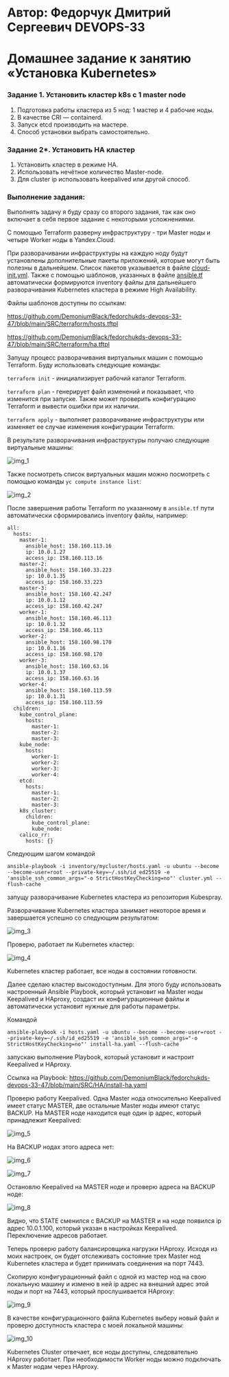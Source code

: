 # Автор: Федорчук Дмитрий Сергеевич DEVOPS-33

# Домашнее задание к занятию «Установка Kubernetes»

### Задание 1. Установить кластер k8s с 1 master node

1. Подготовка работы кластера из 5 нод: 1 мастер и 4 рабочие ноды.
2. В качестве CRI — containerd.
3. Запуск etcd производить на мастере.
4. Способ установки выбрать самостоятельно.

### Задание 2*. Установить HA кластер

1. Установить кластер в режиме HA.
2. Использовать нечётное количество Master-node.
3. Для cluster ip использовать keepalived или другой способ.

### Выполнение задания:

Выполнять задачу я буду сразу со второго задания, так как оно включает в себя первое задание с некоторыми усложнениями.

С помощью Terraform разверну инфраструктуру - три Master ноды и четыре Worker ноды в Yandex.Cloud.

При разворачивании инфраструктуры на каждую ноду будут установлены дополнительные пакеты приложений, которые могут быть полезны в дальнейшем. Список пакетов указывается в файле [cloud-init.yml](https://github.com/DemoniumBlack/fedorchukds-devops-33-47/blob/main/SRC/terraform/cloud-init.yml).
Также с помощью шаблонов, указанных в файле [ansible.tf](https://github.com/DemoniumBlack/fedorchukds-devops-33-47/blob/main/SRC/terraform/ansible.tf) автоматически формируются inventory файлы для дальнейшего разворачивания Kubernetes кластера в режиме High Availability.

Файлы шаблонов доступны по ссылкам:

https://github.com/DemoniumBlack/fedorchukds-devops-33-47/blob/main/SRC/terraform/hosts.tftpl

https://github.com/DemoniumBlack/fedorchukds-devops-33-47/blob/main/SRC/terraform/ha.tftpl

Запущу процесс разворачивания виртуальных машин с помощью Terraform. Буду использовать следующие команды:

`terraform init` - инициализирует рабочий каталог Terraform.

`terraform plan` - генерирует файл изменений и показывает, что изменится при запуске. Также может проверить конфигурацию Terraform и вывести ошибки при их наличии.

`terraform apply` - выполняет разворачивание инфраструктуры или изменяет ее случае изменения конфигурации Terraform.

В результате разворачивания инфраструктуры получаю следующие виртуальные машины:

![img_1](IMG/img_1.png)

Также посмотреть список виртуальных машин можно посмотреть с помощью команды `yc compute instance list`:

![img_2](IMG/img_2.png)

После завершения работы Terraform по указанному в `ansible.tf` пути автоматически сформировались inventory файлы, например:

```
all:
  hosts:
    master-1:
      ansible_host: 158.160.113.16
      ip: 10.0.1.27
      access_ip: 158.160.113.16
    master-2:
      ansible_host: 158.160.33.223
      ip: 10.0.1.35
      access_ip: 158.160.33.223
    master-3:
      ansible_host: 158.160.42.247
      ip: 10.0.1.12
      access_ip: 158.160.42.247
    worker-1:
      ansible_host: 158.160.46.113
      ip: 10.0.1.32
      access_ip: 158.160.46.113
    worker-2:
      ansible_host: 158.160.98.170
      ip: 10.0.1.16
      access_ip: 158.160.98.170
    worker-3:
      ansible_host: 158.160.63.16
      ip: 10.0.1.37
      access_ip: 158.160.63.16
    worker-4:
      ansible_host: 158.160.113.59
      ip: 10.0.1.31
      access_ip: 158.160.113.59
  children:
    kube_control_plane:
      hosts:
        master-1:
        master-2:
        master-3:
    kube_node:
      hosts:
        worker-1:
        worker-2:
        worker-3:
        worker-4:
    etcd:
      hosts:
        master-1:
        master-2:
        master-3:
    k8s_cluster:
      children:
        kube_control_plane:
        kube_node:
    calico_rr:
      hosts: {}
```

Следующим шагом командой
```
ansible-playbook -i inventory/mycluster/hosts.yaml -u ubuntu --become --become-user=root --private-key=~/.ssh/id_ed25519 -e 'ansible_ssh_common_args="-o StrictHostKeyChecking=no"' cluster.yml --flush-cache
```
запущу разворачивание Kubernetes кластера из репозитория Kubespray.

Разворачивание Kubernetes кластера занимает некоторое время и завершается успешно со следующим результатом:

![img_3](IMG/img_3.png)

Проверю, работает ли Kubernetes кластер:

![img_4](IMG/img_4.png)

Kubernetes кластер работает, все ноды в состоянии готовности.

Далее сделаю кластер высокодоступным. Для этого буду использовать настроенный Ansible Playbook, который установит на Master ноды Keepalived и HAproxy, создаст их конфигурационные файлы и автоматически установит нужные для работы параметры.

Командой 
```
ansible-playbook -i hosts.yaml -u ubuntu --become --become-user=root --private-key=~/.ssh/id_ed25519 -e 'ansible_ssh_common_args="-o StrictHostKeyChecking=no"' install-ha.yaml --flush-cache
```
запускаю выполнение Playbook, который установит и настроит Keepalived и HAproxy.

Ссылка на Playbook: https://github.com/DemoniumBlack/fedorchukds-devops-33-47/blob/main/SRC/HA/install-ha.yaml

Проверю работу Keepalived. Одна Master нода относительно Keepalived имеет статус MASTER, две остальные Master ноды имеют статус BACKUP. На MASTER ноде находится еще один ip адрес, который принадлежит Keepalived:

![img_5](IMG/img_5.png)

На BACKUP нодах этого адреса нет:

![img_6](IMG/img_6.png)

![img_7](IMG/img_7.png)

Остановлю Keepalived на MASTER ноде и проверю адреса на BACKUP ноде:

![img_8](IMG/img_8.png)

Видно, что STATE сменился с BACKUP на MASTER и на ноде появился ip адрес 10.0.1.100, который указан в настройках Keepalived. Переключение адресов работает.

Теперь проверю работу балансировщика нагрузки HAproxy. Исходя из моих настроек, он будет отслеживать состояние трех Master нод Kubernetes кластера и будет принимать соединения на порт 7443.

Скопирую конфигурационный файл с одной из мастер нод на свою локальную машину и изменю в ней ip адрес на внешний адрес этой ноды и порт на 7443, который прослушивается HAproxy:

![img_9](IMG/img_9.png)

В качестве конфигурационного файла Kubernetes выберу новый файл и проверю доступность кластера с моей локальной машины:

![img_10](IMG/img_10.png)

Kubernetes Cluster отвечает, все ноды доступны, следовательно HAproxy работает. При необходимости Worker ноды можно подключать к Master нодам через HAproxy.